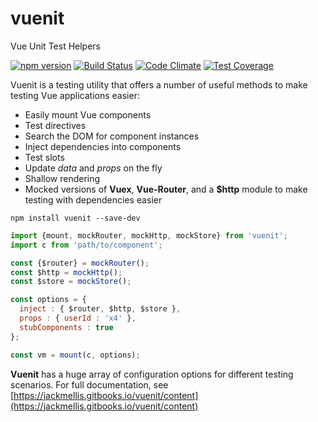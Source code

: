# vuenit
Vue Unit Test Helpers

[![npm version](https://badge.fury.io/js/vuenit.svg)](https://badge.fury.io/js/vuenit)
[![Build Status](https://travis-ci.org/jackmellis/vuenit.svg?branch=master)](https://travis-ci.org/jackmellis/vuenit)
[![Code Climate](https://codeclimate.com/github/jackmellis/vuenit/badges/gpa.svg)](https://codeclimate.com/github/jackmellis/vuenit)
[![Test Coverage](https://codeclimate.com/github/jackmellis/vuenit/badges/coverage.svg)](https://codeclimate.com/github/jackmellis/vuenit/coverage)

Vuenit is a testing utility that offers a number of useful methods to make testing Vue applications easier:
- Easily mount Vue components  
- Test directives  
- Search the DOM for component instances  
- Inject dependencies into components  
- Test slots  
- Update *data* and *props* on the fly  
- Shallow rendering  
- Mocked versions of __Vuex__, __Vue-Router__, and a __$http__ module to make testing with dependencies easier  

```
npm install vuenit --save-dev
```

```js
import {mount, mockRouter, mockHttp, mockStore} from 'vuenit';
import c from 'path/to/component';

const {$router} = mockRouter();
const $http = mockHttp();
const $store = mockStore();

const options = {
  inject : { $router, $http, $store },
  props : { userId : 'x4' },
  stubComponents : true
};

const vm = mount(c, options);
```

__Vuenit__ has a huge array of configuration options for different testing scenarios. For full documentation, see [https://jackmellis.gitbooks.io/vuenit/content](https://jackmellis.gitbooks.io/vuenit/content)
